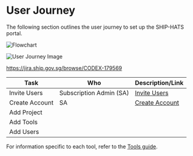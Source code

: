 # User Journey

The following section outlines the user journey to set up the SHIP-HATS portal.

![Flowchart]()

![User Journey Image]()

https://jira.ship.gov.sg/browse/CODEX-179569


|Task|Who|Description/Link|
|---|---|---|
|Invite Users|Subscription Admin (SA)|[Invite Users](https://docs.developer.tech.gov.sg/docs/ship-hats-portal-guide/#/manage-users?id=invite-users)|
|Create Account|SA |[Create Account](https://docs.developer.tech.gov.sg/docs/ship-hats-portal-guide/#/manage-users?id=create-account)|
|Add Project|||
|Add Tools|||
|Add Users|||



For information specific to each tool, refer to the [Tools guide](https://docs.developer.tech.gov.sg/docs/ship-hats-tools-guide/#/tools-overview).


